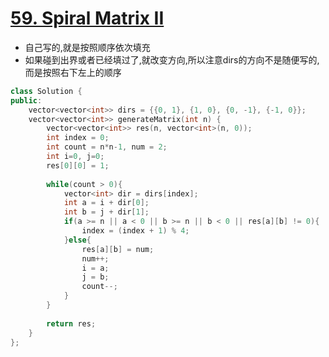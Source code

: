 # [59. Spiral Matrix II](https://leetcode.com/problems/spiral-matrix-ii/)
* 自己写的,就是按照顺序依次填充
* 如果碰到出界或者已经填过了,就改变方向,所以注意dirs的方向不是随便写的,而是按照右下左上的顺序

```c++
class Solution {
public:
    vector<vector<int>> dirs = {{0, 1}, {1, 0}, {0, -1}, {-1, 0}};
    vector<vector<int>> generateMatrix(int n) {
        vector<vector<int>> res(n, vector<int>(n, 0));
        int index = 0;
        int count = n*n-1, num = 2;
        int i=0, j=0;
        res[0][0] = 1;
        
        while(count > 0){
            vector<int> dir = dirs[index];
            int a = i + dir[0];
            int b = j + dir[1];
            if(a >= n || a < 0 || b >= n || b < 0 || res[a][b] != 0){
                index = (index + 1) % 4;
            }else{
                res[a][b] = num;
                num++;
                i = a;
                j = b;
                count--;
            }
        }
        
        return res;
    }
};


```
